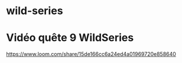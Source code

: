 # wild-series
# Vidéo quête 9 WildSeries
https://www.loom.com/share/15de166cc6a24ed4a01969720e858640


